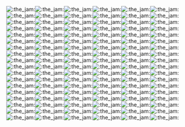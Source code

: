 ![:the_jam:](https://cdn.discordapp.com/emojis/745354525958996138.gif?v=1)![:the_jam:](https://cdn.discordapp.com/emojis/745354525958996138.gif?v=1)![:the_jam:](https://cdn.discordapp.com/emojis/745354525958996138.gif?v=1)![:the_jam:](https://cdn.discordapp.com/emojis/745354525958996138.gif?v=1)![:the_jam:](https://cdn.discordapp.com/emojis/745354525958996138.gif?v=1)![:the_jam:](https://cdn.discordapp.com/emojis/745354525958996138.gif?v=1)![:the_jam:](https://cdn.discordapp.com/emojis/745354525958996138.gif?v=1)![:the_jam:](https://cdn.discordapp.com/emojis/745354525958996138.gif?v=1)![:the_jam:](https://cdn.discordapp.com/emojis/745354525958996138.gif?v=1)![:the_jam:](https://cdn.discordapp.com/emojis/745354525958996138.gif?v=1)![:the_jam:](https://cdn.discordapp.com/emojis/745354525958996138.gif?v=1)![:the_jam:](https://cdn.discordapp.com/emojis/745354525958996138.gif?v=1)![:the_jam:](https://cdn.discordapp.com/emojis/745354525958996138.gif?v=1)![:the_jam:](https://cdn.discordapp.com/emojis/745354525958996138.gif?v=1)![:the_jam:](https://cdn.discordapp.com/emojis/745354525958996138.gif?v=1)![:the_jam:](https://cdn.discordapp.com/emojis/745354525958996138.gif?v=1)![:the_jam:](https://cdn.discordapp.com/emojis/745354525958996138.gif?v=1)![:the_jam:](https://cdn.discordapp.com/emojis/745354525958996138.gif?v=1)![:the_jam:](https://cdn.discordapp.com/emojis/745354525958996138.gif?v=1)![:the_jam:](https://cdn.discordapp.com/emojis/745354525958996138.gif?v=1)![:the_jam:](https://cdn.discordapp.com/emojis/745354525958996138.gif?v=1)![:the_jam:](https://cdn.discordapp.com/emojis/745354525958996138.gif?v=1)![:the_jam:](https://cdn.discordapp.com/emojis/745354525958996138.gif?v=1)![:the_jam:](https://cdn.discordapp.com/emojis/745354525958996138.gif?v=1)![:the_jam:](https://cdn.discordapp.com/emojis/745354525958996138.gif?v=1)![:the_jam:](https://cdn.discordapp.com/emojis/745354525958996138.gif?v=1)![:the_jam:](https://cdn.discordapp.com/emojis/745354525958996138.gif?v=1)![:the_jam:](https://cdn.discordapp.com/emojis/745354525958996138.gif?v=1)![:the_jam:](https://cdn.discordapp.com/emojis/745354525958996138.gif?v=1)![:the_jam:](https://cdn.discordapp.com/emojis/745354525958996138.gif?v=1)![:the_jam:](https://cdn.discordapp.com/emojis/745354525958996138.gif?v=1)![:the_jam:](https://cdn.discordapp.com/emojis/745354525958996138.gif?v=1)![:the_jam:](https://cdn.discordapp.com/emojis/745354525958996138.gif?v=1)![:the_jam:](https://cdn.discordapp.com/emojis/745354525958996138.gif?v=1)![:the_jam:](https://cdn.discordapp.com/emojis/745354525958996138.gif?v=1)![:the_jam:](https://cdn.discordapp.com/emojis/745354525958996138.gif?v=1)![:the_jam:](https://cdn.discordapp.com/emojis/745354525958996138.gif?v=1)![:the_jam:](https://cdn.discordapp.com/emojis/745354525958996138.gif?v=1)![:the_jam:](https://cdn.discordapp.com/emojis/745354525958996138.gif?v=1)![:the_jam:](https://cdn.discordapp.com/emojis/745354525958996138.gif?v=1)![:the_jam:](https://cdn.discordapp.com/emojis/745354525958996138.gif?v=1)![:the_jam:](https://cdn.discordapp.com/emojis/745354525958996138.gif?v=1)![:the_jam:](https://cdn.discordapp.com/emojis/745354525958996138.gif?v=1)![:the_jam:](https://cdn.discordapp.com/emojis/745354525958996138.gif?v=1)![:the_jam:](https://cdn.discordapp.com/emojis/745354525958996138.gif?v=1)![:the_jam:](https://cdn.discordapp.com/emojis/745354525958996138.gif?v=1)![:the_jam:](https://cdn.discordapp.com/emojis/745354525958996138.gif?v=1)![:the_jam:](https://cdn.discordapp.com/emojis/745354525958996138.gif?v=1)![:the_jam:](https://cdn.discordapp.com/emojis/745354525958996138.gif?v=1)![:the_jam:](https://cdn.discordapp.com/emojis/745354525958996138.gif?v=1)![:the_jam:](https://cdn.discordapp.com/emojis/745354525958996138.gif?v=1)![:the_jam:](https://cdn.discordapp.com/emojis/745354525958996138.gif?v=1)![:the_jam:](https://cdn.discordapp.com/emojis/745354525958996138.gif?v=1)![:the_jam:](https://cdn.discordapp.com/emojis/745354525958996138.gif?v=1)![:the_jam:](https://cdn.discordapp.com/emojis/745354525958996138.gif?v=1)![:the_jam:](https://cdn.discordapp.com/emojis/745354525958996138.gif?v=1)![:the_jam:](https://cdn.discordapp.com/emojis/745354525958996138.gif?v=1)![:the_jam:](https://cdn.discordapp.com/emojis/745354525958996138.gif?v=1)![:the_jam:](https://cdn.discordapp.com/emojis/745354525958996138.gif?v=1)![:the_jam:](https://cdn.discordapp.com/emojis/745354525958996138.gif?v=1)![:the_jam:](https://cdn.discordapp.com/emojis/745354525958996138.gif?v=1)![:the_jam:](https://cdn.discordapp.com/emojis/745354525958996138.gif?v=1)![:the_jam:](https://cdn.discordapp.com/emojis/745354525958996138.gif?v=1)![:the_jam:](https://cdn.discordapp.com/emojis/745354525958996138.gif?v=1)![:the_jam:](https://cdn.discordapp.com/emojis/745354525958996138.gif?v=1)![:the_jam:](https://cdn.discordapp.com/emojis/745354525958996138.gif?v=1)![:the_jam:](https://cdn.discordapp.com/emojis/745354525958996138.gif?v=1)![:the_jam:](https://cdn.discordapp.com/emojis/745354525958996138.gif?v=1)![:the_jam:](https://cdn.discordapp.com/emojis/745354525958996138.gif?v=1)![:the_jam:](https://cdn.discordapp.com/emojis/745354525958996138.gif?v=1)![:the_jam:](https://cdn.discordapp.com/emojis/745354525958996138.gif?v=1)![:the_jam:](https://cdn.discordapp.com/emojis/745354525958996138.gif?v=1)![:the_jam:](https://cdn.discordapp.com/emojis/745354525958996138.gif?v=1)![:the_jam:](https://cdn.discordapp.com/emojis/745354525958996138.gif?v=1)![:the_jam:](https://cdn.discordapp.com/emojis/745354525958996138.gif?v=1)![:the_jam:](https://cdn.discordapp.com/emojis/745354525958996138.gif?v=1)![:the_jam:](https://cdn.discordapp.com/emojis/745354525958996138.gif?v=1)![:the_jam:](https://cdn.discordapp.com/emojis/745354525958996138.gif?v=1)![:the_jam:](https://cdn.discordapp.com/emojis/745354525958996138.gif?v=1)![:the_jam:](https://cdn.discordapp.com/emojis/745354525958996138.gif?v=1)![:the_jam:](https://cdn.discordapp.com/emojis/745354525958996138.gif?v=1)![:the_jam:](https://cdn.discordapp.com/emojis/745354525958996138.gif?v=1)![:the_jam:](https://cdn.discordapp.com/emojis/745354525958996138.gif?v=1)![:the_jam:](https://cdn.discordapp.com/emojis/745354525958996138.gif?v=1)![:the_jam:](https://cdn.discordapp.com/emojis/745354525958996138.gif?v=1)![:the_jam:](https://cdn.discordapp.com/emojis/745354525958996138.gif?v=1)![:the_jam:](https://cdn.discordapp.com/emojis/745354525958996138.gif?v=1)![:the_jam:](https://cdn.discordapp.com/emojis/745354525958996138.gif?v=1)![:the_jam:](https://cdn.discordapp.com/emojis/745354525958996138.gif?v=1)![:the_jam:](https://cdn.discordapp.com/emojis/745354525958996138.gif?v=1)![:the_jam:](https://cdn.discordapp.com/emojis/745354525958996138.gif?v=1)![:the_jam:](https://cdn.discordapp.com/emojis/745354525958996138.gif?v=1)![:the_jam:](https://cdn.discordapp.com/emojis/745354525958996138.gif?v=1)![:the_jam:](https://cdn.discordapp.com/emojis/745354525958996138.gif?v=1)![:the_jam:](https://cdn.discordapp.com/emojis/745354525958996138.gif?v=1)![:the_jam:](https://cdn.discordapp.com/emojis/745354525958996138.gif?v=1)![:the_jam:](https://cdn.discordapp.com/emojis/745354525958996138.gif?v=1)![:the_jam:](https://cdn.discordapp.com/emojis/745354525958996138.gif?v=1)![:the_jam:](https://cdn.discordapp.com/emojis/745354525958996138.gif?v=1)![:the_jam:](https://cdn.discordapp.com/emojis/745354525958996138.gif?v=1)![:the_jam:](https://cdn.discordapp.com/emojis/745354525958996138.gif?v=1)![:the_jam:](https://cdn.discordapp.com/emojis/745354525958996138.gif?v=1)![:the_jam:](https://cdn.discordapp.com/emojis/745354525958996138.gif?v=1)![:the_jam:](https://cdn.discordapp.com/emojis/745354525958996138.gif?v=1)![:the_jam:](https://cdn.discordapp.com/emojis/745354525958996138.gif?v=1)![:the_jam:](https://cdn.discordapp.com/emojis/745354525958996138.gif?v=1)![:the_jam:](https://cdn.discordapp.com/emojis/745354525958996138.gif?v=1)![:the_jam:](https://cdn.discordapp.com/emojis/745354525958996138.gif?v=1)

